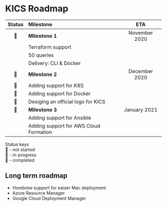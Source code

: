 # KICS Roadmap

| Status | Milestone | ETA |
| :---: | :--- | :---: |
| :evergreen_tree: | **Milestone 1** | November 2020 |
|  | Terraform support |  |
|  | 50 queries |  |
|  | Delivery: CLI & Docker |  |
| :herb: | **Milestone 2** | December 2020 |
| :herb: | Adding support for K8S |  |
| :herb: | Adding support for Docker |  |
| :herb: | Desiging an official logo for KICS |  |
| :seedling:| **Milestone 3** | January 2021 |
|  | Adding support for Ansible |  |
| | Adding support for AWS Cloud Formation |  |

Status keys <br>
:seedling: - not started <br>
:herb: - in-progress <br>
:evergreen_tree: - completed <br>

## Long term roadmap
* Hombrew support for eaiser Mac deployment
* Azure Resource Manager
* Google Cloud Deployment Manager
